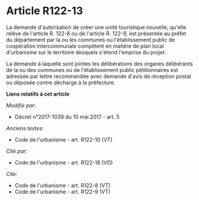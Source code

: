 # Article R122-13

La demande d'autorisation de créer une unité touristique nouvelle, qu'elle relève de l'article R. 122-8 ou de l'article R.
122-9, est présentée au préfet du département par la ou les communes ou l'établissement public de coopération intercommunale
compétent en matière de plan local d'urbanisme sur le territoire desquels s'étend l'emprise du projet. 

La demande à laquelle sont jointes les délibérations des organes délibérants de la ou des communes ou de l'établissement
public pétitionnaires est adressée par lettre recommandée avec demande d'avis de réception postal ou déposée contre décharge
à la préfecture.

**Liens relatifs à cet article**

_Modifié par_:

  - Décret n°2017-1039 du 10 mai 2017 - art. 5

_Anciens textes_:

  - Code de l'urbanisme - art. R122-10 (VT)

_Cité par_:

  - Code de l'urbanisme - art. R122-18 (VD)

_Cite_:

  - Code de l'urbanisme - art. R122-8 (VT)
  - Code de l'urbanisme - art. R122-9 (VT)
